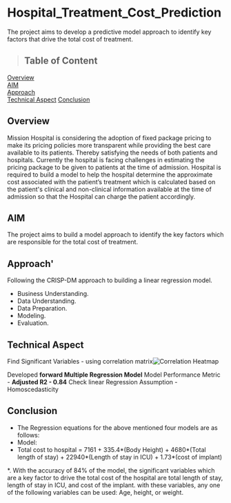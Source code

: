 # Hospital_Treatment_Cost_Prediction

The project aims to develop a predictive model approach to identify key factors that drive the total cost of treatment.

> ## Table of Content

[Overview](#Overview)  
[AIM](#AIM)  
[Approach](#Approach)  
[Technical Aspect](#Technical_Aspect) 
[Conclusion](#Conclusion)

## Overview
Mission Hospital is considering the adoption of fixed package pricing to make its pricing policies more transparent while providing the best care available to its patients. Thereby satisfying the needs of both patients and hospitals. Currently the hospital is facing challenges in estimating the pricing package to be given to patients at the time of admission. Hospital is required to build a model to help the hospital determine the approximate cost associated with the patient’s treatment which is calculated based on the patient's clinical and non-clinical information available at the time of admission so that the Hospital can charge the patient accordingly.

## AIM
The project aims to build a model approach to identify the key factors which are responsible for the total cost of treatment.

## Approach'
Following the CRISP-DM approach to building a linear regression model. 
*  Business Understanding. 
*  Data Understanding. 
*  Data Preparation. 
*  Modeling. 
*  Evaluation. 

## Technical Aspect
Find Significant Variables - using correlation matrix![Correlation Heatmap](https://user-images.githubusercontent.com/70143009/106358027-b539aa00-632f-11eb-8aa3-b1bd46f2f390.png)

Developed **forward Multiple Regression Model**
Model Performance Metric - **Adjusted R2 - 0.84**
Check linear Regression Assumption - Homoscedasticity

## Conclusion


* The Regression equations for the above mentioned four models are as follows:
*  Model:
* Total cost to hospital = 7161 + 335.4*(Body Height) + 4680*(Total length of stay) + 22940*(Length of stay in ICU) + 1.73*(cost of implant)

*. With the accuracy of 84% of the model, the significant variables which are a key factor to drive the total cost of the hospital are total length of stay, length of stay in ICU, and cost of the implant. with these variables, any one of the following variables can be used: Age, height, or weight.
